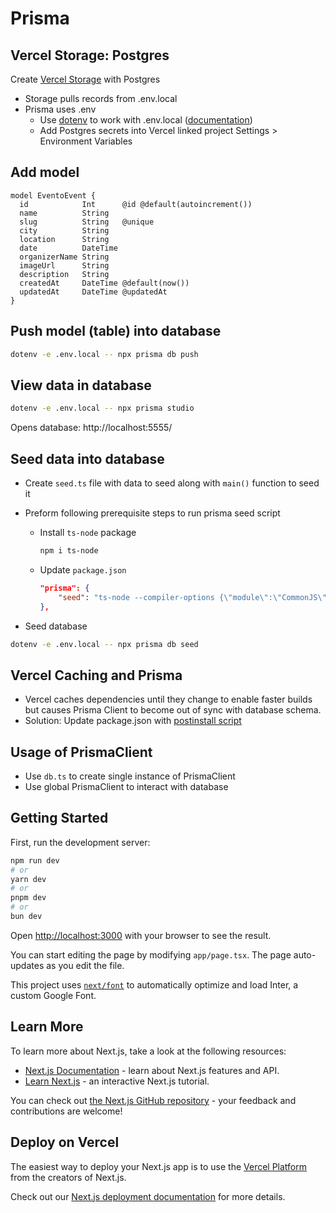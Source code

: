 # Prisma

## Vercel Storage: Postgres

Create [Vercel Storage](https://www.prisma.io/docs/orm/more/development-environment/environment-variables/managing-env-files-and-setting-variables#manage-env-files-manually) with Postgres

- Storage pulls records from .env.local
- Prisma uses .env
  - Use [dotenv](https://www.npmjs.com/package/dotenv-cli) to work with .env.local ([documentation](https://www.prisma.io/docs/orm/more/development-environment/environment-variables/managing-env-files-and-setting-variables#manage-env-files-manually))
  - Add Postgres secrets into Vercel linked project Settings > Environment Variables

## Add model

```prisma
model EventoEvent {
  id            Int      @id @default(autoincrement())
  name          String
  slug          String   @unique
  city          String
  location      String
  date          DateTime
  organizerName String
  imageUrl      String
  description   String
  createdAt     DateTime @default(now())
  updatedAt     DateTime @updatedAt
}
```

## Push model (table) into database

```sh
dotenv -e .env.local -- npx prisma db push
```

## View data in database

```sh
dotenv -e .env.local -- npx prisma studio
```

Opens database: http://localhost:5555/

## Seed data into database

- Create `seed.ts` file with data to seed along with `main()` function to seed it
- Preform following prerequisite steps to run prisma seed script

  - Install `ts-node` package

    ```sh
    npm i ts-node
    ```

  - Update `package.json`

    ```json
    "prisma": {
        "seed": "ts-node --compiler-options {\"module\":\"CommonJS\"} prisma/seed.ts"
    },
    ```

- Seed database

```sh
dotenv -e .env.local -- npx prisma db seed
```

## Vercel Caching and Prisma

- Vercel caches dependencies until they change to enable faster builds but causes Prisma Client to become out of sync with database schema.
- Solution: Update package.json with [postinstall script](https://www.prisma.io/docs/orm/more/help-and-troubleshooting/help-articles/vercel-caching-issue)

## Usage of PrismaClient

- Use `db.ts` to create single instance of PrismaClient
- Use global PrismaClient to interact with database

## Getting Started

First, run the development server:

```bash
npm run dev
# or
yarn dev
# or
pnpm dev
# or
bun dev
```

Open [http://localhost:3000](http://localhost:3000) with your browser to see the result.

You can start editing the page by modifying `app/page.tsx`. The page auto-updates as you edit the file.

This project uses [`next/font`](https://nextjs.org/docs/basic-features/font-optimization) to automatically optimize and load Inter, a custom Google Font.

## Learn More

To learn more about Next.js, take a look at the following resources:

- [Next.js Documentation](https://nextjs.org/docs) - learn about Next.js features and API.
- [Learn Next.js](https://nextjs.org/learn) - an interactive Next.js tutorial.

You can check out [the Next.js GitHub repository](https://github.com/vercel/next.js/) - your feedback and contributions are welcome!

## Deploy on Vercel

The easiest way to deploy your Next.js app is to use the [Vercel Platform](https://vercel.com/new?utm_medium=default-template&filter=next.js&utm_source=create-next-app&utm_campaign=create-next-app-readme) from the creators of Next.js.

Check out our [Next.js deployment documentation](https://nextjs.org/docs/deployment) for more details.
